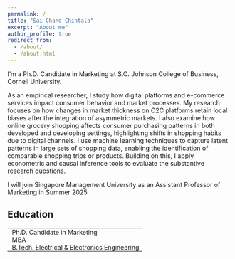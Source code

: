 ```yaml
---
permalink: /
title: "Sai Chand Chintala"
excerpt: "About me"
author_profile: true
redirect_from: 
  - /about/
  - /about.html
---
```

<head>
<style>
  .hidden-border-table {
    border-collapse: collapse;
    width: 60%;
    font-family: inherit; /* Inherit font from body */
    font-size: inherit; /* Inherit font size from body */
    border: none; /* Remove outside border */
  }
  .hidden-border-table td, .hidden-border-table th {
    border: none;
    padding: 0px 10px;
    white-space: nowrap;/* Reduce padding to reduce space between columns */
  }
</style>
</head>

I’m a Ph.D. Candidate in Marketing at S.C. Johnson College of Business, Cornell University.

As an empirical researcher, I study how digital platforms and e-commerce services impact consumer behavior and market processes. My research focuses on how changes in market thickness on C2C platforms retain local biases after the integration of asymmetric markets. I also examine how online grocery shopping affects consumer purchasing patterns in both developed and developing settings, highlighting shifts in shopping habits due to digital channels. I use machine learning techniques to capture latent patterns in large sets of shopping data, enabling the identification of comparable shopping trips or products. Building on this, I apply econometric and causal inference tools to evaluate the substantive research questions.

I will join Singapore Management University as an Assistant Professor of Marketing in Summer 2025.

<h2>Education</h2> 
<table class="hidden-border-table">
  <tr>
    <td>Ph.D. Candidate in Marketing</td>
    <td>Cornell University</td>
  </tr>
  <tr>
    <td>MBA</td>
    <td>Indian Institute of Management, Lucknow</td>
  </tr>
  <tr>
    <td>B.Tech. Electrical & Electronics Engineering</td>
    <td>National Institute of Technology, Warangal</td>
  </tr>
</table>
<!-- My research interest is in the area of online grocery retailing. The first essay of my dissertation examines the differences in shopping behavior when consumers use online grocery shopping. In another project, we study the differences in online grocery adoption in an emerging market. -->
<!-- In my other research streams, I investigate how to leverage digital consumption experience by implementing diverse cues to help consumers achieve their goals. -->
